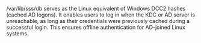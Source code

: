 
/var/lib/sss/db serves as the Linux equivalent of Windows DCC2 hashes (cached AD logons). It enables users to log in when the KDC or AD server is unreachable, as long as their credentials were previously cached during a successful login. This ensures offline authentication for AD-joined Linux systems.


